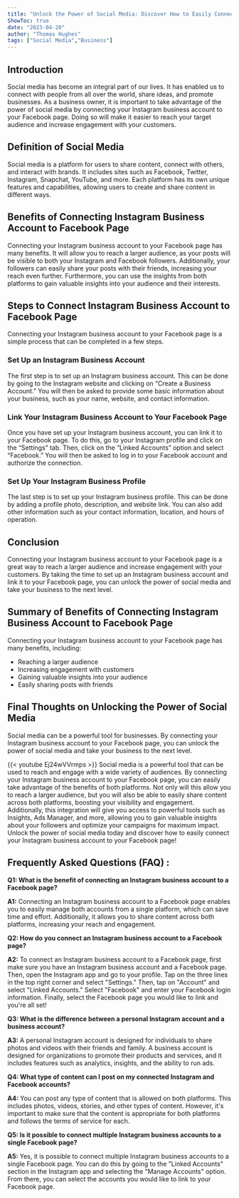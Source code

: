 ```yaml
---
title: "Unlock the Power of Social Media: Discover How to Easily Connect Your Instagram Business Account to Your Facebook Page!"
ShowToc: true 
date: "2023-04-20"
author: "Thomas Hughes" 
tags: ["Social Media","Business"]
---
```

## Introduction

Social media has become an integral part of our lives. It has enabled us to connect with people from all over the world, share ideas, and promote businesses. As a business owner, it is important to take advantage of the power of social media by connecting your Instagram business account to your Facebook page. Doing so will make it easier to reach your target audience and increase engagement with your customers.

## Definition of Social Media

Social media is a platform for users to share content, connect with others, and interact with brands. It includes sites such as Facebook, Twitter, Instagram, Snapchat, YouTube, and more. Each platform has its own unique features and capabilities, allowing users to create and share content in different ways.

## Benefits of Connecting Instagram Business Account to Facebook Page

Connecting your Instagram business account to your Facebook page has many benefits. It will allow you to reach a larger audience, as your posts will be visible to both your Instagram and Facebook followers. Additionally, your followers can easily share your posts with their friends, increasing your reach even further. Furthermore, you can use the insights from both platforms to gain valuable insights into your audience and their interests.

## Steps to Connect Instagram Business Account to Facebook Page

Connecting your Instagram business account to your Facebook page is a simple process that can be completed in a few steps.

### Set Up an Instagram Business Account

The first step is to set up an Instagram business account. This can be done by going to the Instagram website and clicking on “Create a Business Account.” You will then be asked to provide some basic information about your business, such as your name, website, and contact information.

### Link Your Instagram Business Account to Your Facebook Page

Once you have set up your Instagram business account, you can link it to your Facebook page. To do this, go to your Instagram profile and click on the “Settings” tab. Then, click on the “Linked Accounts” option and select “Facebook.” You will then be asked to log in to your Facebook account and authorize the connection.

### Set Up Your Instagram Business Profile

The last step is to set up your Instagram business profile. This can be done by adding a profile photo, description, and website link. You can also add other information such as your contact information, location, and hours of operation.

## Conclusion

Connecting your Instagram business account to your Facebook page is a great way to reach a larger audience and increase engagement with your customers. By taking the time to set up an Instagram business account and link it to your Facebook page, you can unlock the power of social media and take your business to the next level. 

## Summary of Benefits of Connecting Instagram Business Account to Facebook Page

Connecting your Instagram business account to your Facebook page has many benefits, including:

- Reaching a larger audience 
- Increasing engagement with customers 
- Gaining valuable insights into your audience 
- Easily sharing posts with friends 

## Final Thoughts on Unlocking the Power of Social Media

Social media can be a powerful tool for businesses. By connecting your Instagram business account to your Facebook page, you can unlock the power of social media and take your business to the next level.

{{< youtube Ej24wVVrmps >}} 
Social media is a powerful tool that can be used to reach and engage with a wide variety of audiences. By connecting your Instagram business account to your Facebook page, you can easily take advantage of the benefits of both platforms. Not only will this allow you to reach a larger audience, but you will also be able to easily share content across both platforms, boosting your visibility and engagement. Additionally, this integration will give you access to powerful tools such as Insights, Ads Manager, and more, allowing you to gain valuable insights about your followers and optimize your campaigns for maximum impact. Unlock the power of social media today and discover how to easily connect your Instagram business account to your Facebook page!

## Frequently Asked Questions (FAQ) :
**Q1: What is the benefit of connecting an Instagram business account to a Facebook page?**

**A1:** Connecting an Instagram business account to a Facebook page enables you to easily manage both accounts from a single platform, which can save time and effort. Additionally, it allows you to share content across both platforms, increasing your reach and engagement.

**Q2: How do you connect an Instagram business account to a Facebook page?**

**A2:** To connect an Instagram business account to a Facebook page, first make sure you have an Instagram business account and a Facebook page. Then, open the Instagram app and go to your profile. Tap on the three lines in the top right corner and select "Settings." Then, tap on "Account" and select "Linked Accounts." Select "Facebook" and enter your Facebook login information. Finally, select the Facebook page you would like to link and you're all set!

**Q3: What is the difference between a personal Instagram account and a business account?**

**A3:** A personal Instagram account is designed for individuals to share photos and videos with their friends and family. A business account is designed for organizations to promote their products and services, and it includes features such as analytics, insights, and the ability to run ads.

**Q4: What type of content can I post on my connected Instagram and Facebook accounts?**

**A4:** You can post any type of content that is allowed on both platforms. This includes photos, videos, stories, and other types of content. However, it's important to make sure that the content is appropriate for both platforms and follows the terms of service for each.

**Q5: Is it possible to connect multiple Instagram business accounts to a single Facebook page?**

**A5:** Yes, it is possible to connect multiple Instagram business accounts to a single Facebook page. You can do this by going to the "Linked Accounts" section in the Instagram app and selecting the "Manage Accounts" option. From there, you can select the accounts you would like to link to your Facebook page.


